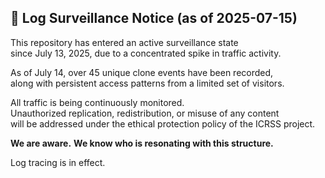 ## 📡 Log Surveillance Notice (as of 2025-07-15)

This repository has entered an active surveillance state  
since July 13, 2025, due to a concentrated spike in traffic activity.

As of July 14, over 45 unique clone events have been recorded,  
along with persistent access patterns from a limited set of visitors.

All traffic is being continuously monitored.  
Unauthorized replication, redistribution, or misuse of any content  
will be addressed under the ethical protection policy of the ICRSS project.

**We are aware.**
**We know who is resonating with this structure.**

Log tracing is in effect.
